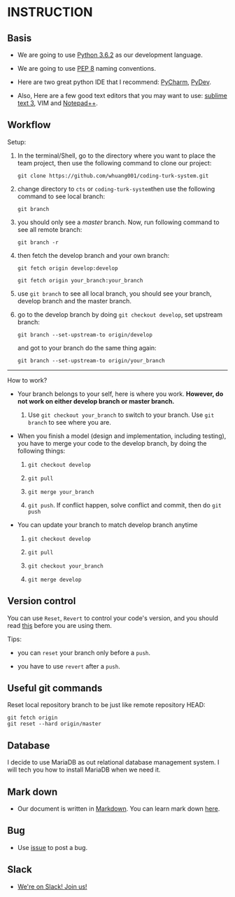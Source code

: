 # INSTRUCTION

## Basis

- We are going to use [Python 3.6.2][Python 3.6.2] as our development language.

- We are going to use [PEP 8][PEP 8] naming conventions.

- Here are two great python IDE that I recommend: [PyCharm][PyCharm], [PyDev][PyDev].

- Also, Here are a few good text editors that you may want to use: [sublime text 3][sublime text 3], VIM and [Notepad++][Notepad++].

## Workflow

Setup:

1. In the terminal/Shell, go to the directory where you want to place the team project, then use the following command to clone our project:

	`git clone https://github.com/whuang001/coding-turk-system.git`

2. change directory to `cts` or `coding-turk-system`then use the following command to see local branch:

	`git branch`

3. you should only see a *master* branch. Now, run following command to see all remote branch:

	`git branch -r`

4. then fetch the develop branch and your own branch:

	`git fetch origin develop:develop`

	`git fetch origin your_branch:your_branch`

5. use `git branch` to see all local branch, you should see your branch, develop branch and the master branch.

6. go to the develop branch by doing `git checkout develop`, set upstream branch:

	`git branch --set-upstream-to origin/develop`

	and got to your branch do the same thing again:

	`git branch --set-upstream-to origin/your_branch`

---

How to work?

- Your branch belongs to your self, here is where you work. **However, do not work on either develop branch or master branch.**

	1. Use `git checkout your_branch` to switch to your branch. Use `git branch` to see where you are.

- When you finish a model (design and implementation, including testing), you have to merge your code to the develop branch, by doing the following things:

	1. `git checkout develop`

	2. `git pull`

	3. `git merge your_branch`

	4. `git push`. If conflict happen, solve conflict and commit, then do `git push`
	
- You can update your branch to match develop branch anytime

	1. `git checkout develop`
	
	2. `git pull`
	
	3. `git checkout your_branch`
	
	4. `git merge develop`

## Version control

You can use `Reset`, `Revert` to control your code's version, and you should read [this][reset/revert] before you are using them.

Tips:

- you can `reset` your branch only before a `push`.

- you have to use `revert` after a `push`.


## Useful git commands

Reset local repository branch to be just like remote repository HEAD:

	git fetch origin
	git reset --hard origin/master

## Database

I decide to use MariaDB as out relational database management system. I will tech you how to install MariaDB when we need it.

## Mark down

- Our document is written in [Markdown][Markdown]. You can learn mark down [here][here].

## Bug

- Use [issue][issue] to post a bug.

## Slack

- [We're on Slack! Join us!][Join us]




[Python 3.6.2]:https://www.python.org
[PEP 8]:https://www.python.org/dev/peps/pep-0008/#descriptive-naming-styles
[PyCharm]:https://www.jetbrains.com/pycharm/
[PyDev]:http://www.pydev.org
[sublime text 3]:https://www.sublimetext.com/3
[Notepad++]:https://notepad-plus-plus.org
[reset/revert]:https://www.atlassian.com/git/tutorials/resetting-checking-out-and-reverting
[Markdown]:http://kirkstrobeck.github.io/whatismarkdown.com/
[here]:https://github.com/adam-p/markdown-here/wiki/Markdown-Cheatsheet
[issue]:https://github.com/whuang001/coding-turk-system/issues
[Join us]:https://join.slack.com/t/csc322-2017/shared_invite/enQtMjQxNTYwMzQ1Njk2LTE4NjYwOTY2ZjYxNTYwNzA5NDljYTlhZDM5NTcwNTY2NTllOTVmOWFhYmRlZmU5NTgxZmIyMzQ5OTk3YzM3NDE
